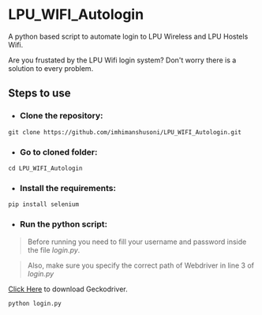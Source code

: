 # LPU_WIFI_Autologin
A python based script to automate login to LPU Wireless and LPU Hostels Wifi.

Are you frustated by the LPU Wifi login system?
Don't worry there is a solution to every problem.

## Steps to use
- ### Clone the repository:

``` git clone https://github.com/imhimanshusoni/LPU_WIFI_Autologin.git ```

- ### Go to cloned folder:

``` cd LPU_WIFI_Autologin ```

- ### Install the requirements:

``` pip install selenium ```

- ### Run the python script:

> Before running you need to fill your username and password inside the file *login.py*.

> Also, make sure you specify the correct path of Webdriver in line 3 of *login.py*

[Click Here](https://github.com/mozilla/geckodriver/releases) to download Geckodriver.

``` python login.py ```

